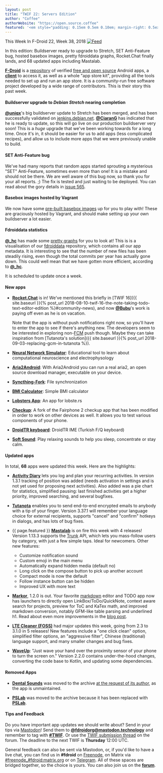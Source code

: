 ```yaml
---
layout: post
title: "TWIF 22: Servers Edition"
author: "Coffee"
authorWebsite: "https://open.source.coffee"
featured: '<em style="padding: 0.15em 0.5em 0.10em; margin-right: 0.5ex; box-shadow: 0.1em 0.05em 0.1em rgba(0, 0, 0, 0.3); border-radius: 1em; color: black; background: linear-gradient(orange, yellow);">Featured</em>'
---
```


This Week In F-Droid 22, Week 38, 2018 <a href="{{ site.baseurl }}/feed.xml"><img src="{{ site.baseurl }}/assets/Feed-icon-16x16.png" alt="Feed"></a>

In this edition: Buildserver ready to upgrade to Stretch, SET Anti-Feature bug, hosted basebox images, pretty fdroiddata graphs, Rocket.Chat finally lands, and 68 updated apps including Mastalab.
<!--more-->

**[F-Droid](https://f-droid.org/)** is a [repository](https://f-droid.org/packages/) of verified [free and open source](https://en.wikipedia.org/wiki/Free_and_open-source_software) Android apps, a **[client](https://f-droid.org/app/org.fdroid.fdroid)** to access it, as well as a whole "app store kit", providing all the tools needed to set up and run an app store. It is a community-run free software project developed by a wide range of contributors. This is their story this past week.

#### Buildserver upgrade to _Debian Stretch_ nearing completion

**[@uniqx](https://forum.f-droid.org/u/uniqx)**'s big buildserver update to Stretch has been merged, and has been successfully validated on [jenkins.debian.net](https://jenkins.debian.net/job/reproducible_fdroid_build_apps/). **[@CiaranG](https://ciarang.com)** has indicated that he is ready to update, so this will go live on our production buildserver very soon! This is a _huge_ upgrade that we've been working towards for a long time. Once it's in, it should be easier for us to add apps (less complicated recipes), and allow us to include more apps that we were previously unable to build.

#### SET Anti-Feature bug

We've had many reports that random apps started sprouting a mysterious "SET" Anti-Feature, sometimes even more than one! It is a mistake and should not be there.  We are well aware of this bug now, so thank you for your all reports. ;) The fix is tested and just waiting to be deployed. You can read about the gory details in [issue 565](https://gitlab.com/fdroid/fdroidserver/issues/565).

#### Basebox images hosted by Vagrant

We now have some [pre-built basebox images](https://app.vagrantup.com/fdroid/) up for you to play with! These are graciously hosted by Vagrant, and should make setting up your own buildserver a lot easier.

#### Fdroiddata statistics

**[@\_hc](https://forum.f-droid.org/u/hans)** has made some [pretty graphs](https://fdroid.gitlab.io/fdroiddata/) for you to look at! This is is a visualisation of our [fdroiddata](https://gitlab.com/fdroid/fdroiddata) repository, which contains all our app metadata. It is interesting to see that the number of new files has been steadily rising, even though the total commits per year has actually gone down. This could well mean that we have gotten more efficient, according to **[@\_hc](https://forum.f-droid.org/u/hans)**.

It is scheduled to update once a week.

#### New apps

* **[Rocket.Chat](https://f-droid.org/app/chat.rocket.android)** is in! We've mentioned this briefly in [TWIF 16]({{ site.baseurl }}{% post_url 2018-08-10-twif-16-the-note-taking-todo-text-editor-edition %}#community-news), and now **[@Bubu](https://forum.f-droid.org/u/Bubu)**'s work is paying off even as he is on vacation.

  Note that the app is without push notifications right now, so you'll have to enter the app to see if there's anything new. The developers seem to be interested in exploring non-[FCM](https://en.wikipedia.org/wiki/Firebase_Cloud_Messaging) push though. Maybe they can take inspiration from [Tutanota's solution]({{ site.baseurl }}{% post_url 2018-09-03-replacing-gcm-in-tutanota %}).

* **[Neural Network Simulator](https://f-droid.org/app/com.EthanHeming.NeuralNetworkSimulator)**: Educational tool to learn about computational neuroscience and electrophysology

* **[Aria2Android](https://f-droid.org/app/com.gianlu.aria2android)**: With Aria2Android you can run a real aria2, an open source download manager, executable on your device.

* **[Syncthing-Fork](https://f-droid.org/app/com.github.catfriend1.syncthingandroid)**: File synchronization

* **[BMI Calculator](https://f-droid.org/app/com.github.characterdog.bmicalculator)**: Simple BMI calculator

* **[Lobsters App](https://f-droid.org/app/com.nikhiljha.lobstersapp)**: An app for lobste.rs

* **[Checkup](https://f-droid.org/app/community.fairphone.checkup)**: A fork of the Fairphone 2 checkup app that has been modified in order to work on other devices as well. It allows you to test various components of your phone.

* **[DroidTR keyboard](https://f-droid.org/app/org.droidtr.keyboard)**: DroidTR IME (Turkish F/Q keyboard)

* **[Soft Sound](https://f-droid.org/app/org.mcxa.softsound)**: Play relaxing sounds to help you sleep, concentrate or stay calm.

#### Updated apps

In total, **68** apps were updated this week. Here are the highlights:

* **[Activity Diary](https://f-droid.org/app/de.rampro.activitydiary)** lets you log and plan your recurring activities. In version 1.3.1 tracking of position was added (needs activation in settings and is not yet used for proposing next activities). Also added was a pie chart for statistics, simplified pausing: last finished activities get a higher priority, improved searching, and several bugfixes.

* **[Tutanota](https://f-droid.org/app/de.tutao.tutanota)** enables you to send end-to-end encrypted emails to anybody with a tip of your finger. Version 3.37.1 will remember your language choice for external recipients, supports "cancel" and "confirm" hotkeys in dialogs, and has lots of bug fixes.

* {{ page.featured }} **[Mastalab](https://f-droid.org/app/fr.gouv.etalab.mastodon)** is on fire this week with 4 releases! Version 1.13.3 supports the [Trunk](https://communitywiki.org/trunk) API, which lets you mass-follow users by category, with just a few simple taps. Ideal for newcomers. Other new features:
  * Customize notification sound
  * Custom emoji in the main menu
  * Automatically expand hidden media (default no)
  * Long click on the compose button to pick up another account
  * Compact mode is now the default
  * Follow instance button can be hidden
  * Improved UX with more text

* **[Markor](https://f-droid.org/app/net.gsantner.markor)**, 1.2.0 is out. Your favorite [markdown](https://commonmark.org) editor and TODO app now has launchers to directly open LinkBox/ToDo/QuickNote, context aware search for projects, preview for ToC and KaTex math, and improved markdown conversion, notably GFM-like table parsing and underlined h1. Read about even more improvements in the [blog post](https://gsantner.net/blog/android/2018/09/18/markor-release-v1.2.html).

* **[LTE Cleaner (FOSS)](https://f-droid.org/app/theredspy15.ltecleanerfoss)** had major updates this week, going from 2.3 to 3.1.0 in 5 releases! New features include a "one click clean" option, simplified filter options, an "aggressive filter", Chinese (traditional) language support, and many smaller changes and bug fixes.

* **[WaveUp](https://f-droid.org/app/com.jarsilio.android.waveup)**: "Just wave your hand over the proximity sensor of your phone to turn the screen on." Version 2.2.0 contains under-the-hood changes, converting the code base to Kotlin, and updating some dependencies.

#### Removed Apps

* **[Dental Sounds](https://f-droid.org/wiki/page/de.naturalnet.zahnarztgeraeusche)** was moved to the archive [at the request of its author](https://gitlab.com/fdroid/fdroiddata/merge_requests/3668), as the app is unmaintained.

* **[PSLab](https://f-droid.org/wiki/page/org.fossasia.pslab)** was moved to the archive because it has been replaced with **[PSLab](https://f-droid.org/app/io.pslab)**.

#### Tips and Feedback

Do you have important app updates we should write about? Send in your tips via [Mastodon](https://joinmastodon.org)! Send them to **[@fdroidorg@mastodon.technology](https://mastodon.technology/@fdroidorg)** and remember to tag with **[#TWIF](https://mastodon.technology/tags/twif)**. Or use the [TWIF submission thread](https://forum.f-droid.org/t/twif-submission-thread) on the forum. The deadline to the next TWIF is **Thursday** 12:00 UTC.

General feedback can also be sent via Mastodon, or, if you'd like to have a live chat, you can find us in **#fdroid** on [Freenode](https://freenode.net), on Matrix via [#freenode_#fdroid:matrix.org](https://matrix.to/#/#freenode_#fdroid:matrix.org) or on [Telegram](https://t.me/joinchat/AlRQekvjWDTuQrCgMYSNVA). All of these spaces are bridged together, so the choice is yours. You can also join us on the **[forum](https://forum.f-droid.org/)**.
